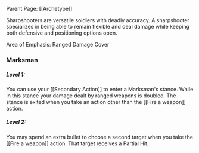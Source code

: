 Parent Page: [[Archetype]]

Sharpshooters are versatile soldiers with deadly accuracy. A sharpshooter specializes in being able to remain flexible and deal damage while keeping both defensive and positioning options open. 

Area of Emphasis:
Ranged Damage
Cover




### Marksman
##### Level 1:
You can use your [[Secondary Action]] to enter a Marksman's stance. While in this stance your damage dealt by ranged weapons is doubled. The stance is exited when you take an action other than the [[Fire a weapon]] action.

##### Level 2: 
You may spend an extra bullet to choose a second target when you take the [[Fire a weapon]] action. That target receives a Partial Hit.